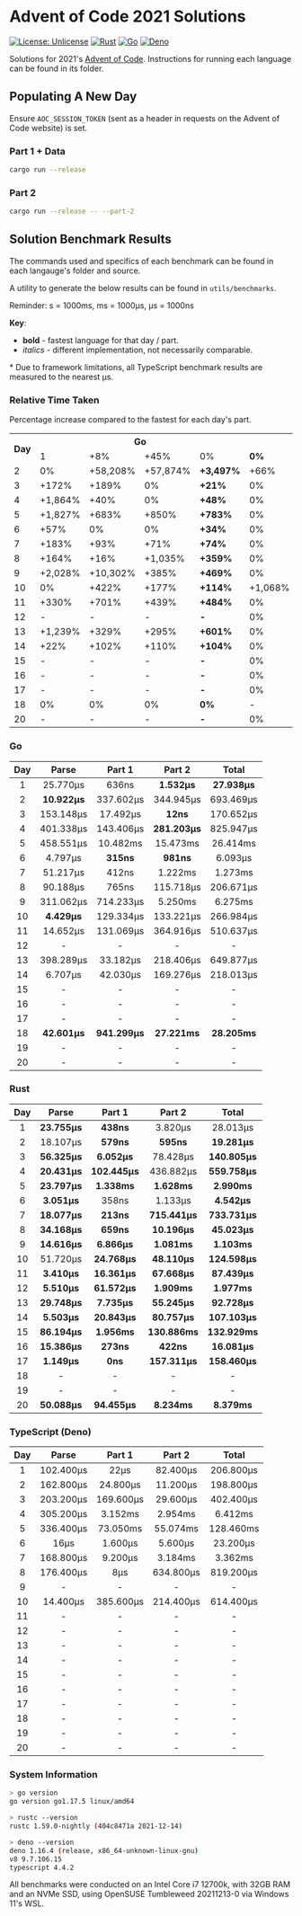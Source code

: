 # Advent of Code 2021 Solutions

[![License: Unlicense](https://img.shields.io/badge/license-Unlicense-blue.svg)](http://unlicense.org/)
[![Rust](https://github.com/maneac/aoc2021/actions/workflows/rust.yml/badge.svg)](https://github.com/maneac/aoc2021/actions/workflows/rust.yml)
[![Go](https://github.com/maneac/aoc2021/actions/workflows/golang.yml/badge.svg)](https://github.com/maneac/aoc2021/actions/workflows/golang.yml)
[![Deno](https://github.com/maneac/aoc2021/actions/workflows/deno.yml/badge.svg)](https://github.com/maneac/aoc2021/actions/workflows/deno.yml)

Solutions for 2021's [Advent of Code](https://adventofcode.com/2021). Instructions for running each language can be found in its folder.

## Populating A New Day

Ensure `AOC_SESSION_TOKEN` (sent as a header in requests on the Advent of Code website) is set.

### Part 1 + Data

```bash
cargo run --release
```

### Part 2

```bash
cargo run --release -- --part-2
```

## Solution Benchmark Results

The commands used and specifics of each benchmark can be found in each langauge's folder and source.

A utility to generate the below results can be found in `utils/benchmarks`.

Reminder: s = 1000ms, ms = 1000&mu;s, &mu;s = 1000ns

**Key**:

- **bold** - fastest language for that day / part.
- *italics* - different implementation, not necessarily comparable.

\* Due to framework limitations, all TypeScript benchmark results are measured to the nearest &mu;s.

### Relative Time Taken

Percentage increase compared to the fastest for each day's part.

<table>
  <tr>
    <th rowspan=2>Day</th>
    <th colspan=4>Go</th>
    <th colspan=4>Rust</th>
    <th colspan=4>TypeScript</th>
  </tr>
  <tr>
    <td>1</td>
    <td>+8%</td>
    <td>+45%</td>
    <td>0%</td>
    <td><b>0%</b></td>
    <td>0%</td>
    <td>0%</td>
    <td>+149%</td>
    <td><b>+0%</b></td>
    <td>+331%</td>
    <td>+4,923%</td>
    <td>+5,279%</td>
    <td><b>+640%</b></td>
  </tr>
  <tr>
    <td>2</td>
    <td>0%</td>
    <td>+58,208%</td>
    <td>+57,874%</td>
    <td><b>+3,497%</b></td>
    <td>+66%</td>
    <td>0%</td>
    <td>0%</td>
    <td><b>0%</b></td>
    <td>+1,391%</td>
    <td>+4,183%</td>
    <td>+1,782%</td>
    <td><b>+931%</b></td>
  </tr>
  <tr>
    <td>3</td>
    <td>+172%</td>
    <td>+189%</td>
    <td>0%</td>
    <td><b>+21%</b></td>
    <td>0%</td>
    <td>0%</td>
    <td>+653,467%</td>
    <td><b>0%</b></td>
    <td>+261%</td>
    <td>+2,702%</td>
    <td>+246,567%</td>
    <td><b>+186%</b></td>
  </tr>
  <tr>
    <td>4</td>
    <td>+1,864%</td>
    <td>+40%</td>
    <td>0%</td>
    <td><b>+48%</b></td>
    <td>0%</td>
    <td>0%</td>
    <td>+55%</td>
    <td><b>0%</b></td>
    <td>+1,394%</td>
    <td>+2,977%</td>
    <td>+951%</td>
    <td><b>+1,045%</b></td>
  </tr>
  <tr>
    <td>5</td>
    <td>+1,827%</td>
    <td>+683%</td>
    <td>+850%</td>
    <td><b>+783%</b></td>
    <td>0%</td>
    <td>0%</td>
    <td>0%</td>
    <td><b>0%</b></td>
    <td>+1,314%</td>
    <td>+5,360%</td>
    <td>+3,283%</td>
    <td><b>+4,196%</b></td>
  </tr>
  <tr>
    <td>6</td>
    <td>+57%</td>
    <td>0%</td>
    <td>0%</td>
    <td><b>+34%</b></td>
    <td>0%</td>
    <td>+14%</td>
    <td>+15%</td>
    <td><b>0%</b></td>
    <td>+424%</td>
    <td>+408%</td>
    <td>+471%</td>
    <td><b>+411%</b></td>
  </tr>
  <tr>
    <td>7</td>
    <td>+183%</td>
    <td>+93%</td>
    <td>+71%</td>
    <td><b>+74%</b></td>
    <td>0%</td>
    <td>0%</td>
    <td>0%</td>
    <td><b>0%</b></td>
    <td>+834%</td>
    <td>+4,219%</td>
    <td>+345%</td>
    <td><b>+358%</b></td>
  </tr>
  <tr>
    <td>8</td>
    <td>+164%</td>
    <td>+16%</td>
    <td>+1,035%</td>
    <td><b>+359%</b></td>
    <td>0%</td>
    <td>0%</td>
    <td>0%</td>
    <td><b>0%</b></td>
    <td>+416%</td>
    <td>+1,114%</td>
    <td>+6,126%</td>
    <td><b>+1,720%</b></td>
  </tr>
  <tr>
    <td>9</td>
    <td>+2,028%</td>
    <td>+10,302%</td>
    <td>+385%</td>
    <td><b>+469%</b></td>
    <td>0%</td>
    <td>0%</td>
    <td>0%</td>
    <td><b>0%</b></td>
    <td>-</td>
    <td>-</td>
    <td>-</td>
    <td><b>-</b></td>
  </tr>
  <tr>
    <td>10</td>
    <td>0%</td>
    <td>+422%</td>
    <td>+177%</td>
    <td><b>+114%</b></td>
    <td>+1,068%</td>
    <td>0%</td>
    <td>0%</td>
    <td><b>0%</b></td>
    <td>+225%</td>
    <td>+1,457%</td>
    <td>+346%</td>
    <td><b>+393%</b></td>
  </tr>
  <tr>
    <td>11</td>
    <td>+330%</td>
    <td>+701%</td>
    <td>+439%</td>
    <td><b>+484%</b></td>
    <td>0%</td>
    <td>0%</td>
    <td>0%</td>
    <td><b>0%</b></td>
    <td>-</td>
    <td>-</td>
    <td>-</td>
    <td><b>-</b></td>
  </tr>
  <tr>
    <td>12</td>
    <td>-</td>
    <td>-</td>
    <td>-</td>
    <td><b>-</b></td>
    <td>0%</td>
    <td>0%</td>
    <td>0%</td>
    <td><b>0%</b></td>
    <td>-</td>
    <td>-</td>
    <td>-</td>
    <td><b>-</b></td>
  </tr>
  <tr>
    <td>13</td>
    <td>+1,239%</td>
    <td>+329%</td>
    <td>+295%</td>
    <td><b>+601%</b></td>
    <td>0%</td>
    <td>0%</td>
    <td>0%</td>
    <td><b>0%</b></td>
    <td>-</td>
    <td>-</td>
    <td>-</td>
    <td><b>-</b></td>
  </tr>
  <tr>
    <td>14</td>
    <td>+22%</td>
    <td>+102%</td>
    <td>+110%</td>
    <td><b>+104%</b></td>
    <td>0%</td>
    <td>0%</td>
    <td>0%</td>
    <td><b>0%</b></td>
    <td>-</td>
    <td>-</td>
    <td>-</td>
    <td><b>-</b></td>
  </tr>
  <tr>
    <td>15</td>
    <td>-</td>
    <td>-</td>
    <td>-</td>
    <td><b>-</b></td>
    <td>0%</td>
    <td>0%</td>
    <td>0%</td>
    <td><b>0%</b></td>
    <td>-</td>
    <td>-</td>
    <td>-</td>
    <td><b>-</b></td>
  </tr>
  <tr>
    <td>16</td>
    <td>-</td>
    <td>-</td>
    <td>-</td>
    <td><b>-</b></td>
    <td>0%</td>
    <td>0%</td>
    <td>0%</td>
    <td><b>0%</b></td>
    <td>-</td>
    <td>-</td>
    <td>-</td>
    <td><b>-</b></td>
  </tr>
  <tr>
    <td>17</td>
    <td>-</td>
    <td>-</td>
    <td>-</td>
    <td><b>-</b></td>
    <td>0%</td>
    <td>0%</td>
    <td>0%</td>
    <td><b>0%</b></td>
    <td>-</td>
    <td>-</td>
    <td>-</td>
    <td><b>-</b></td>
  </tr>
  <tr>
    <td>18</td>
    <td>0%</td>
    <td>0%</td>
    <td>0%</td>
    <td><b>0%</b></td>
    <td>-</td>
    <td>-</td>
    <td>-</td>
    <td><b>-</b></td>
    <td>-</td>
    <td>-</td>
    <td>-</td>
    <td><b>-</b></td>
  </tr>
  <tr>
    <td>20</td>
    <td>-</td>
    <td>-</td>
    <td>-</td>
    <td><b>-</b></td>
    <td>0%</td>
    <td>0%</td>
    <td>0%</td>
    <td><b>0%</b></td>
    <td>-</td>
    <td>-</td>
    <td>-</td>
    <td><b>-</b></td>
  </tr>
</table>

### Go

| Day   | Parse             | Part 1            | Part 2            | Total             |
|:-----:|:-----------------:|:-----------------:|:-----------------:|:-----------------:|
| 1     | 25.770&mu;s       | 636ns             | **1.532&mu;s**    | **27.938&mu;s**   |
| 2     | **10.922&mu;s**   | 337.602&mu;s      | 344.945&mu;s      | 693.469&mu;s      |
| 3     | 153.148&mu;s      | 17.492&mu;s       | **12ns**          | 170.652&mu;s      |
| 4     | 401.338&mu;s      | 143.406&mu;s      | **281.203&mu;s**  | 825.947&mu;s      |
| 5     | 458.551&mu;s      | 10.482ms          | 15.473ms          | 26.414ms          |
| 6     | 4.797&mu;s        | **315ns**         | **981ns**         | 6.093&mu;s        |
| 7     | 51.217&mu;s       | 412ns             | 1.222ms           | 1.273ms           |
| 8     | 90.188&mu;s       | 765ns             | 115.718&mu;s      | 206.671&mu;s      |
| 9     | 311.062&mu;s      | 714.233&mu;s      | 5.250ms           | 6.275ms           |
| 10    | **4.429&mu;s**    | 129.334&mu;s      | 133.221&mu;s      | 266.984&mu;s      |
| 11    | 14.652&mu;s       | 131.069&mu;s      | 364.916&mu;s      | 510.637&mu;s      |
| 12    | -                 | -                 | -                 | -                 |
| 13    | 398.289&mu;s      | 33.182&mu;s       | 218.406&mu;s      | 649.877&mu;s      |
| 14    | 6.707&mu;s        | 42.030&mu;s       | 169.276&mu;s      | 218.013&mu;s      |
| 15    | -                 | -                 | -                 | -                 |
| 16    | -                 | -                 | -                 | -                 |
| 17    | -                 | -                 | -                 | -                 |
| 18    | **42.601&mu;s**   | **941.299&mu;s**  | **27.221ms**      | **28.205ms**      |
| 19    | -                 | -                 | -                 | -                 |
| 20    | -                 | -                 | -                 | -                 |

### Rust

| Day   | Parse             | Part 1            | Part 2            | Total             |
|:-----:|:-----------------:|:-----------------:|:-----------------:|:-----------------:|
| 1     | **23.755&mu;s**   | **438ns**         | 3.820&mu;s        | 28.013&mu;s       |
| 2     | 18.107&mu;s       | **579ns**         | **595ns**         | **19.281&mu;s**   |
| 3     | **56.325&mu;s**   | **6.052&mu;s**    | 78.428&mu;s       | **140.805&mu;s**  |
| 4     | **20.431&mu;s**   | **102.445&mu;s**  | 436.882&mu;s      | **559.758&mu;s**  |
| 5     | **23.797&mu;s**   | **1.338ms**       | **1.628ms**       | **2.990ms**       |
| 6     | **3.051&mu;s**    | 358ns             | 1.133&mu;s        | **4.542&mu;s**    |
| 7     | **18.077&mu;s**   | **213ns**         | **715.441&mu;s**  | **733.731&mu;s**  |
| 8     | **34.168&mu;s**   | **659ns**         | **10.196&mu;s**   | **45.023&mu;s**   |
| 9     | **14.616&mu;s**   | **6.866&mu;s**    | **1.081ms**       | **1.103ms**       |
| 10    | 51.720&mu;s       | **24.768&mu;s**   | **48.110&mu;s**   | **124.598&mu;s**  |
| 11    | **3.410&mu;s**    | **16.361&mu;s**   | **67.668&mu;s**   | **87.439&mu;s**   |
| 12    | **5.510&mu;s**    | **61.572&mu;s**   | **1.909ms**       | **1.977ms**       |
| 13    | **29.748&mu;s**   | **7.735&mu;s**    | **55.245&mu;s**   | **92.728&mu;s**   |
| 14    | **5.503&mu;s**    | **20.843&mu;s**   | **80.757&mu;s**   | **107.103&mu;s**  |
| 15    | **86.194&mu;s**   | **1.956ms**       | **130.886ms**     | **132.929ms**     |
| 16    | **15.386&mu;s**   | **273ns**         | **422ns**         | **16.081&mu;s**   |
| 17    | **1.149&mu;s**    | **0ns**           | **157.311&mu;s**  | **158.460&mu;s**  |
| 18    | -                 | -                 | -                 | -                 |
| 19    | -                 | -                 | -                 | -                 |
| 20    | **50.088&mu;s**   | **94.455&mu;s**   | **8.234ms**       | **8.379ms**       |

### TypeScript (Deno)

| Day   | Parse             | Part 1            | Part 2            | Total             |
|:-----:|:-----------------:|:-----------------:|:-----------------:|:-----------------:|
| 1     | 102.400&mu;s      | 22&mu;s           | 82.400&mu;s       | 206.800&mu;s      |
| 2     | 162.800&mu;s      | 24.800&mu;s       | 11.200&mu;s       | 198.800&mu;s      |
| 3     | 203.200&mu;s      | 169.600&mu;s      | 29.600&mu;s       | 402.400&mu;s      |
| 4     | 305.200&mu;s      | 3.152ms           | 2.954ms           | 6.412ms           |
| 5     | 336.400&mu;s      | 73.050ms          | 55.074ms          | 128.460ms         |
| 6     | 16&mu;s           | 1.600&mu;s        | 5.600&mu;s        | 23.200&mu;s       |
| 7     | 168.800&mu;s      | 9.200&mu;s        | 3.184ms           | 3.362ms           |
| 8     | 176.400&mu;s      | 8&mu;s            | 634.800&mu;s      | 819.200&mu;s      |
| 9     | -                 | -                 | -                 | -                 |
| 10    | 14.400&mu;s       | 385.600&mu;s      | 214.400&mu;s      | 614.400&mu;s      |
| 11    | -                 | -                 | -                 | -                 |
| 12    | -                 | -                 | -                 | -                 |
| 13    | -                 | -                 | -                 | -                 |
| 14    | -                 | -                 | -                 | -                 |
| 15    | -                 | -                 | -                 | -                 |
| 16    | -                 | -                 | -                 | -                 |
| 17    | -                 | -                 | -                 | -                 |
| 18    | -                 | -                 | -                 | -                 |
| 19    | -                 | -                 | -                 | -                 |
| 20    | -                 | -                 | -                 | -                 |

### System Information

```sh
> go version
go version go1.17.5 linux/amd64

> rustc --version
rustc 1.59.0-nightly (404c8471a 2021-12-14)

> deno --version
deno 1.16.4 (release, x86_64-unknown-linux-gnu)
v8 9.7.106.15
typescript 4.4.2
```

All benchmarks were conducted on an Intel Core i7 12700k, with 32GB RAM and an NVMe SSD, using OpenSUSE Tumbleweed 20211213-0 via Windows 11's WSL.
